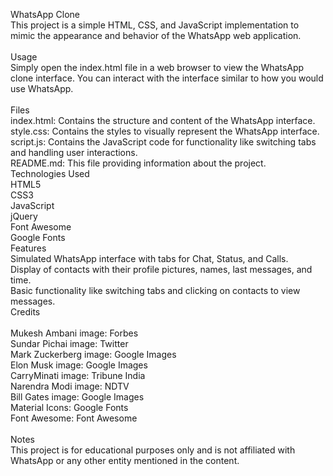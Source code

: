 WhatsApp Clone<br>
This project is a simple HTML, CSS, and JavaScript implementation to mimic the appearance and behavior of the WhatsApp web application.
<br><br>
Usage<br>
Simply open the index.html file in a web browser to view the WhatsApp clone interface. You can interact with the interface similar to how you would use WhatsApp.
<br><br>
Files<br>
index.html: Contains the structure and content of the WhatsApp interface.<br>
style.css: Contains the styles to visually represent the WhatsApp interface.<br>
script.js: Contains the JavaScript code for functionality like switching tabs and handling user interactions.<br>
README.md: This file providing information about the project.<br>
Technologies Used<br>
HTML5<br>
CSS3<br>
JavaScript<br>
jQuery<br>
Font Awesome<br>
Google Fonts<br>
Features<br>
Simulated WhatsApp interface with tabs for Chat, Status, and Calls.<br>
Display of contacts with their profile pictures, names, last messages, and time.<br>
Basic functionality like switching tabs and clicking on contacts to view messages.<br>
Credits<br><br>
Mukesh Ambani image: Forbes<br>
Sundar Pichai image: Twitter<br>
Mark Zuckerberg image: Google Images<br>
Elon Musk image: Google Images<br>
CarryMinati image: Tribune India<br>
Narendra Modi image: NDTV<br>
Bill Gates image: Google Images<br>
Material Icons: Google Fonts<br>
Font Awesome: Font Awesome<br><br>
Notes<br>
This project is for educational purposes only and is not affiliated with WhatsApp or any other entity mentioned in the content.

